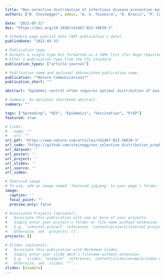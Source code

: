 ```yaml
---
title: "Non-selective distribution of infectious disease prevention may outperform risk-based targeting"
authors: ["B. Steinegger", admin, "A. S. Teixeira", "A. Bracci", "P. Casanova-Ferrer", "A. Antonioni", "E. Valdano"]

date: "2022-05-31"
doi: "https://doi.org/10.1038/s41467-022-30639-3"

# Schedule page publish date (NOT publication's date).
publishDate: "2022-05-31"

# Publication type.
# Accepts a single type but formatted as a YAML list (for Hugo requirements).
# Enter a publication type from the CSL standard.
publication_types: ["article-journal"]

# Publication name and optional abbreviated publication name.
publication: "*Nature Communications*"
publication_short: ""

abstract: "Epidemic control often requires optimal distribution of available vaccines and prophylactic tools, to protect from infection those susceptible. Well-established theory recommends prioritizing those at the highest risk of exposure. But the risk is hard to estimate, especially for diseases involving stigma and marginalization. We address this conundrum by proving that one should target those at high risk only if the infection-averting efficacy of prevention is above a critical value, which we derive analytically. We apply this to the distribution of pre-exposure prophylaxis (PrEP) of the Human Immunodeficiency Virus (HIV) among men-having-sex-with-men (MSM), a population particularly vulnerable to HIV. PrEP is effective in averting infections, but its global scale-up has been slow, showing the need to revisit distribution strategies, currently risk-based. Using data from MSM communities in 58 countries, we find that non-selective PrEP distribution often outperforms risk-based, showing that a logistically simpler strategy is also more effective. Our theory may help design more feasible and successful prevention."

# Summary. An optional shortened abstract.
summary: ""

tags: ["Spreading", "HIV", "Epidemics", "Vaccination", "PrEP"]
featured: true

# links:
# - name: ""
#   url: ""
url_pdf: "https://www.nature.com/articles/s41467-022-30639-3"
url_code: "https://github.com/steinegg/non_selective_distribution_prophylaxis"
url_dataset: ''
url_poster: ''
url_project: ''
url_slides: ''
url_source: ''
url_video: 

# Featured image
# To use, add an image named `featured.jpg/png` to your page's folder. 
image:
  caption: ''
  focal_point: ""
  preview_only: false

# Associated Projects (optional).
#   Associate this publication with one or more of your projects.
#   Simply enter your project's folder or file name without extension.
#   E.g. `internal-project` references `content/project/internal-project/index.md`.
#   Otherwise, set `projects: []`.
projects: []

# Slides (optional).
#   Associate this publication with Markdown slides.
#   Simply enter your slide deck's filename without extension.
#   E.g. `slides: "example"` references `content/slides/example/index.md`.
#   Otherwise, set `slides: ""`.
slides: [example]
---
```

